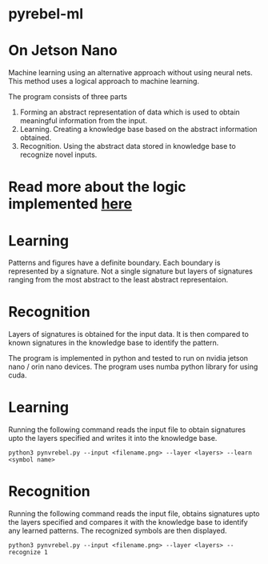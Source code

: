 # pyrebel-ml
# On Jetson Nano

Machine learning using an alternative approach without using neural nets. This method uses a logical approach to machine learning.

The program consists of three parts
1. Forming an abstract representation of data which is used to obtain meaningful information from the input.
2. Learning. Creating a knowledge base based on the abstract information obtained.
3. Recognition. Using the abstract data stored in knowledge base to recognize novel inputs.
# Read more about the logic implemented <a href="https://github.com/ps-nithin/pyrebel/blob/main/abstract.pdf">here</a>

# Learning 
Patterns and figures have a definite boundary. Each boundary is represented by a signature. Not a single signature but layers of signatures ranging from the most abstract to the least abstract representaion. 

# Recognition
Layers of signatures is obtained for the input data. It is then compared to known signatures in the knowledge base to identify the pattern.

The program is implemented in python and tested to run on nvidia jetson nano / orin nano devices. The program uses numba python library for using cuda.

# Learning
Running the following command reads the input file to obtain signatures upto the layers specified and writes it into the knowledge base.

```python3 pynvrebel.py --input <filename.png> --layer <layers> --learn <symbol name>```

# Recognition
Running the following command reads the input file, obtains signatures upto the layers specified and compares it with the knowledge base to identify any learned patterns. The recognized symbols are then displayed.

```python3 pynvrebel.py --input <filename.png> --layer <layers> --recognize 1```
